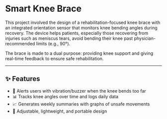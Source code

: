 # Smart Knee Brace  

This project involved the design of a rehabilitation-focused knee brace with an integrated orientation sensor that monitors knee bending angles during recovery. The device helps patients, especially those recovering from injuries such as meniscus tears, avoid bending their knee past physician-recommended limits (e.g., 90°).  

The brace is made to a dual purpose: providing knee support and giving real-time feedback to ensure safe rehabilitation.  

---

## ✨ Features  
- 🔔 Alerts users with vibration/buzzer when the knee bends too far  
- 📊 Tracks knee angles over time and logs daily data  
- 📈 Generates weekly summaries with graphs of unsafe movements  
- 🎽 Adjustable, lightweight, and portable design  
